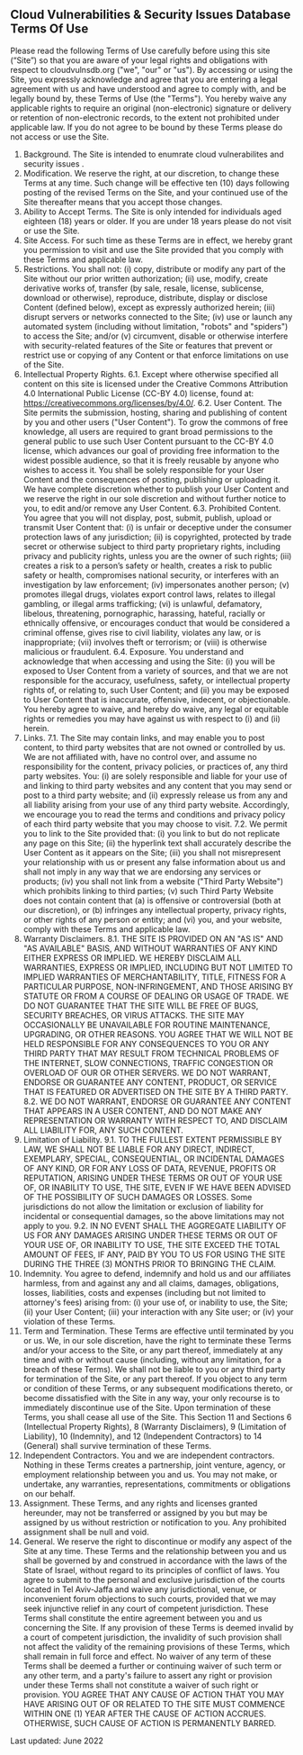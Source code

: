 ## Cloud Vulnerabilities & Security Issues Database Terms Of Use
Please read the following Terms of Use carefully before using this site (“Site”) so that you are aware of your legal rights and obligations with respect to cloudvulnsdb.org ("we", "our" or "us"). By accessing or using the Site, you expressly acknowledge and agree that you are entering a legal agreement with us and have understood and agree to comply with, and be legally bound by, these Terms of Use (the "Terms"). You hereby waive any applicable rights to require an original (non-electronic) signature or delivery or retention of non-electronic records, to the extent not prohibited under applicable law. If you do not agree to be bound by these Terms please do not access or use the Site.  
1.	Background. The Site is intended to enumrate cloud vulnerabilites and security issues  . 
2.	Modification. We reserve the right, at our discretion, to change these Terms at any time. Such change will be effective ten (10) days following posting of the revised Terms on the Site, and your continued use of the Site thereafter means that you accept those changes.
3.	Ability to Accept Terms. The Site is only intended for individuals aged eighteen (18) years or older. If you are under 18 years please do not visit or use the Site. 
4.	Site Access. For such time as these Terms are in effect, we hereby grant you permission to visit and use the Site provided that you comply with these Terms and applicable law.
5.	Restrictions. You shall not: (i) copy, distribute or modify any part of the Site without our prior written authorization; (ii) use, modify, create derivative works of, transfer (by sale, resale, license, sublicense, download or otherwise), reproduce, distribute, display or disclose Content (defined below), except as expressly authorized herein; (iii) disrupt servers or networks connected to the Site; (iv) use or launch any automated system (including without limitation, "robots" and "spiders") to access the Site; and/or (v) circumvent, disable or otherwise interfere with security-related features of the Site or features that prevent or restrict use or copying of any Content or that enforce limitations on use of the Site. 
6.	Intellectual Property Rights. 
6.1.	Except where otherwise specified all content on this site is licensed under the Creative Commons Attribution 4.0 International Public License (CC-BY 4.0) license, found at: https://creativecommons.org/licenses/by/4.0/.
6.2.	User Content. The Site permits the submission, hosting, sharing and publishing of content by you and other users ("User Content"). To grow the commons of free knowledge, all users are required to grant broad permissions to the general public to use such User Content pursuant to the CC-BY 4.0 license, which advances our goal of providing free information to the widest possible audience, so that it is freely reusable by anyone who wishes to access it. You shall be solely responsible for your User Content and the consequences of posting, publishing or uploading it. We have complete discretion whether to publish your User Content and we reserve the right in our sole discretion and without further notice to you, to edit and/or remove any User Content. 
6.3.	Prohibited Content. You agree that you will not display, post, submit, publish, upload or transmit  User Content that: (i) is unfair or deceptive under the consumer protection laws of any jurisdiction; (ii) is copyrighted, protected by trade secret or otherwise subject to third party proprietary rights, including privacy and publicity rights, unless you are the owner of such rights; (iii) creates a risk to a person’s safety or health, creates a risk to public safety or health, compromises national security, or interferes with an investigation by law enforcement; (iv) impersonates another person; (v) promotes illegal drugs, violates export control laws, relates to illegal gambling, or illegal arms trafficking;  (vi) is unlawful, defamatory, libelous, threatening, pornographic, harassing, hateful, racially or ethnically offensive, or encourages conduct that would be considered a criminal offense, gives rise to civil liability, violates any law, or is inappropriate; (vii) involves theft or terrorism; or (viii) is otherwise malicious or fraudulent. 
6.4.	Exposure. You understand and acknowledge that when accessing and using the Site: (i) you will be exposed to User Content from a variety of sources, and that we are not responsible for the accuracy, usefulness, safety, or intellectual property rights of, or relating to, such User Content; and (ii) you may be exposed to User Content that is inaccurate, offensive, indecent, or objectionable. You hereby agree to waive, and hereby do waive, any legal or equitable rights or remedies you may have against us with respect to (i) and (ii) herein.
7.	Links. 
7.1.	The Site may contain links, and may enable you to post content, to third party websites that are not owned or controlled by us. We are not affiliated with, have no control over, and assume no responsibility for the content, privacy policies, or practices of, any third party websites. You: (i) are solely responsible and liable for your use of and linking to third party websites and any content that you may send or post to a third party website; and (ii) expressly release us from any and all liability arising from your use of any third party website. Accordingly, we encourage you to read the terms and conditions and privacy policy of each third party website that you may choose to visit.
7.2.	We permit you to link to the Site provided that: (i) you link to but do not replicate any page on this Site; (ii) the hyperlink text shall accurately describe the User Content as it appears on the Site; (iii) you shall not misrepresent your relationship with us or present any false information about us and shall not imply in any way that we are endorsing any services or products; (iv) you shall not link from a website ("Third Party Website") which prohibits linking to third parties; (v) such Third Party Website does not contain content that (a) is offensive or controversial (both at our discretion), or (b) infringes any intellectual property, privacy rights, or other rights of any person or entity; and (vi) you, and your website, comply with these Terms and applicable law. 
8.	Warranty Disclaimers. 
8.1.	THE SITE IS PROVIDED ON AN "AS IS" AND "AS AVAILABLE" BASIS, AND WITHOUT WARRANTIES OF ANY KIND EITHER EXPRESS OR IMPLIED. WE HEREBY DISCLAIM ALL WARRANTIES, EXPRESS OR IMPLIED, INCLUDING BUT NOT LIMITED TO IMPLIED WARRANTIES OF MERCHANTABILITY, TITLE, FITNESS FOR A PARTICULAR PURPOSE, NON-INFRINGEMENT, AND THOSE ARISING BY STATUTE OR FROM A COURSE OF DEALING OR USAGE OF TRADE. WE DO NOT GUARANTEE THAT THE SITE WILL BE FREE OF BUGS, SECURITY BREACHES, OR VIRUS ATTACKS. THE SITE MAY OCCASIONALLY BE UNAVAILABLE FOR ROUTINE MAINTENANCE, UPGRADING, OR OTHER REASONS. YOU AGREE THAT WE WILL NOT BE HELD RESPONSIBLE FOR ANY CONSEQUENCES TO YOU OR ANY THIRD PARTY THAT MAY RESULT FROM TECHNICAL PROBLEMS OF THE INTERNET, SLOW CONNECTIONS, TRAFFIC CONGESTION OR OVERLOAD OF OUR OR OTHER SERVERS. WE DO NOT WARRANT, ENDORSE OR GUARANTEE ANY CONTENT, PRODUCT, OR SERVICE THAT IS FEATURED OR ADVERTISED ON THE SITE BY A THIRD PARTY.   
8.2.	WE DO NOT WARRANT, ENDORSE OR GUARANTEE ANY CONTENT THAT APPEARS IN A USER CONTENT, AND DO NOT MAKE ANY REPRESENTATION OR WARRANTY WITH RESPECT TO, AND DISCLAIM ALL LIABILITY FOR, ANY SUCH CONTENT. 
9.	Limitation of Liability. 
9.1.	TO THE FULLEST EXTENT PERMISSIBLE BY LAW, WE SHALL NOT BE LIABLE FOR ANY DIRECT, INDIRECT, EXEMPLARY, SPECIAL, CONSEQUENTIAL, OR INCIDENTAL DAMAGES OF ANY KIND, OR FOR ANY LOSS OF DATA, REVENUE, PROFITS OR REPUTATION, ARISING UNDER THESE TERMS OR OUT OF YOUR USE OF, OR INABILITY TO USE, THE SITE, EVEN IF WE HAVE BEEN ADVISED OF THE POSSIBILITY OF SUCH DAMAGES OR LOSSES. Some jurisdictions do not allow the limitation or exclusion of liability for incidental or consequential damages, so the above limitations may not apply to you.
9.2.	IN NO EVENT SHALL THE AGGREGATE LIABILITY OF US FOR ANY DAMAGES ARISING UNDER THESE TERMS OR OUT OF YOUR USE OF, OR INABILITY TO USE, THE SITE EXCEED THE TOTAL AMOUNT OF FEES, IF ANY, PAID BY YOU TO US FOR USING THE SITE DURING THE THREE (3) MONTHS PRIOR TO BRINGING THE CLAIM. 
10.	Indemnity. You agree to defend, indemnify and hold us and our affiliates harmless, from and against any and all claims, damages, obligations, losses, liabilities, costs and expenses (including but not limited to attorney's fees) arising from: (i) your use of, or inability to use, the Site; (ii) your User Content; (iii) your interaction with any Site user; or (iv) your violation of these Terms.
11.	Term and Termination. These Terms are effective until terminated by you or us. We, in our sole discretion, have the right to terminate these Terms and/or your access to the Site, or any part thereof, immediately at any time and with or without cause (including, without any limitation, for a breach of these Terms). We shall not be liable to you or any third party for termination of the Site, or any part thereof. If you object to any term or condition of these Terms, or any subsequent modifications thereto, or become dissatisfied with the Site in any way, your only recourse is to immediately discontinue use of the Site. Upon termination of these Terms, you shall cease all use of the Site. This Section 11 and Sections 6 (Intellectual Property Rights),  8 (Warranty Disclaimers), 9 (Limitation of Liability), 10 (Indemnity), and 12 (Independent Contractors) to 14 (General) shall survive termination of these Terms.
12.	Independent Contractors. You and we are independent contractors. Nothing in these Terms creates a partnership, joint venture, agency, or employment relationship between you and us. You may not make, or undertake, any warranties, representations, commitments or obligations on our behalf.
13.	Assignment. These Terms, and any rights and licenses granted hereunder, may not be transferred or assigned by you but may be assigned by us without restriction or notification to you. Any prohibited assignment shall be null and void.
14.	General. We reserve the right to discontinue or modify any aspect of the Site at any time. These Terms and the relationship between you and us shall be governed by and construed in accordance with the laws of the State of Israel, without regard to its principles of conflict of laws. You agree to submit to the personal and exclusive jurisdiction of the courts located in Tel Aviv-Jaffa and waive any jurisdictional, venue, or inconvenient forum objections to such courts, provided that we may seek injunctive relief in any court of competent jurisdiction. These Terms shall constitute the entire agreement between you and us concerning the Site. If any provision of these Terms is deemed invalid by a court of competent jurisdiction, the invalidity of such provision shall not affect the validity of the remaining provisions of these Terms, which shall remain in full force and effect. No waiver of any term of these Terms shall be deemed a further or continuing waiver of such term or any other term, and a party's failure to assert any right or provision under these Terms shall not constitute a waiver of such right or provision. YOU AGREE THAT ANY CAUSE OF ACTION THAT YOU MAY HAVE ARISING OUT OF OR RELATED TO THE SITE MUST COMMENCE WITHIN ONE (1) YEAR AFTER THE CAUSE OF ACTION ACCRUES. OTHERWISE, SUCH CAUSE OF ACTION IS PERMANENTLY BARRED.


Last updated: June 2022 
